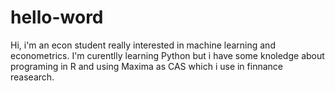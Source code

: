 # hello-word
Hi, i'm an econ student really interested in machine learning and econometrics.
I'm curentlly learning Python but i have some knoledge about programing in R and using Maxima as CAS which i use in finnance reasearch.

